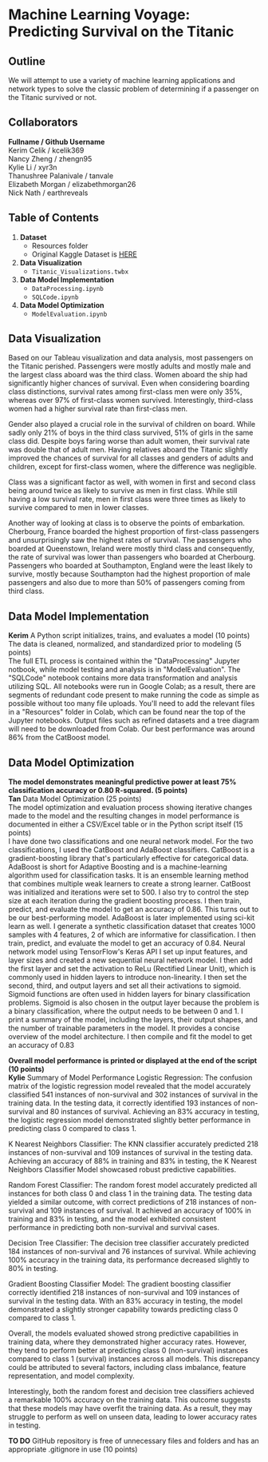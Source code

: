 # Machine Learning Voyage: Predicting Survival on the Titanic  
## Outline 
We will attempt to use a variety of machine learning applications and network types to solve the classic problem of determining if a passenger on the Titanic survived or not.  

## Collaborators  
**Fullname / Github Username**  
Kerim Celik / kcelik369  
Nancy Zheng / zhengn95  
Kylie Li / xyr3n  
Thanushree Palanivale / tanvale  
Elizabeth Morgan / elizabethmorgan26  
Nick Nath / earthreveals  

## Table of Contents 
1. **Dataset**
   - Resources folder
   - Original Kaggle Dataset is [HERE](https://www.kaggle.com/competitions/titanic)  
2. **Data Visualization**
   - `Titanic_Visualizations.twbx`
4. **Data Model Implementation**
   - `DataProcessing.ipynb`
   - `SQLCode.ipynb`
5. **Data Model Optimization**
   - `ModelEvaluation.ipynb`

## Data Visualization
Based on our Tableau visualization and data analysis, most passengers on the Titanic perished. Passengers were mostly adults and mostly male and the largest class aboard 
was the third class. Women aboard the ship had significantly higher chances of survival. Even when considering boarding class distinctions, survival rates among first-class men were only 35%, whereas over 97% of first-class women survived. Interestingly, third-class women had a higher survival rate than first-class men.  

Gender also played a crucial role in the survival of children on board. While sadly only 21% of boys in the third class survived, 51% of girls in the same class did. Despite boys faring worse than adult women, their survival rate was double that of adult men. Having relatives aboard the Titanic slightly improved the chances of survival for all classes and genders of adults and children, except for first-class women, where the difference was negligible.  
  
Class was a significant factor as well, with women in first and second class being around twice as likely to survive as men in first class. While still having a low survival rate, men in first class were three times as likely to survive compared to men in lower classes.  
  
Another way of looking at class is to observe the points of embarkation. Cherbourg, France boarded the highest proportion of first-class passengers and unsurprisingly saw the highest rates of survival. The passengers who boarded at Queenstown, Ireland were mostly third class and consequently, the rate of survival was lower than passengers who boarded at Cherbourg. 
Passengers who boarded at Southampton, England were the least likely to survive, mostly because Southampton had the highest proportion of male passengers and also due to more than 50% of passengers coming from third class.  
  
## Data Model Implementation  
**Kerim**
A Python script initializes, trains, and evaluates a model (10 points)  
The data is cleaned, normalized, and standardized prior to modeling (5 points)  
The full ETL process is contained within the "DataProcessing" Jupyter notbook, while model testing and analysis is in "ModelEvaluation". The "SQLCode" notebook contains more data transformation and analysis utilizing SQL.
All notebooks were run in Google Colab; as a result, there are segments of redundant code present to make running the code as simple as possible without too many file uploads. You'll need to add the relevant files in a "Resources" folder in Colab, which can be found near the top of the Jupyter notebooks. Output files such as refined datasets and a tree diagram will need to be downloaded from Colab.
Our best performance was around 86% from the CatBoost model.  

## Data Model Optimization
**The model demonstrates meaningful predictive power at least 75% classification accuracy or 0.80 R-squared. (5 points)**  
**Tan**
Data Model Optimization (25 points)  
The model optimization and evaluation process showing iterative changes made to the model and the resulting changes in model performance is documented in either a CSV/Excel table or in the Python script itself (15 points)  
I have done two classifications and one neural network model.
For the two classifications, I used the CatBoost and AdaBoost classifiers. CatBoost is 
a gradient-boosting library that's particularly effective for categorical data. 
AdaBoost is short for Adaptive Boosting and is a machine-learning algorithm used 
for classification tasks. It is an ensemble learning method that combines multiple 
weak learners to create a strong learner.
CatBoost was initialized and iterations were set to 500. I also try to control the step
size at each iteration during the gradient boosting process. I then train, predict, and 
evaluate the model to get an accuracy of 0.86. This turns out to be our best-performing model.
AdaBoost is later implemented using sci-kit learn as well.    I generate a synthetic 
classification dataset that creates 1000 samples with 4 features, 2 of which are 
informative for classification. I then train, predict, and evaluate the model to get an 
accuracy of 0.84.
Neural network model using TensorFlow's Keras API
I set up input features, and layer sizes and created a new sequential neural network 
model.
I then add the first layer and set the activation to ReLu (Rectified Linear Unit), which
is commonly used in hidden layers to introduce non-linearity. I then set the second, 
third, and output layers and set all their activations to sigmoid. Sigmoid functions are 
often used in hidden layers for binary classification problems. Sigmoid is also 
chosen in the output layer because the problem is a binary classification, where the 
output needs to be between 0 and 1.
I print a summary of the model, including the layers, their output shapes, and the 
number of trainable parameters in the model. It provides a concise overview of the 
model architecture.
I then compile and fit the model to get an accuracy of 0.83

**Overall model performance is printed or displayed at the end of the script (10 points)**  
**Kylie**
Summary of Model Performance
Logistic Regression:
The confusion matrix of the logistic regression model revealed that the model accurately classified 541 instances of non-survival and 302 instances of survival in the training data.
In the testing data, it correctly identified 193 instances of non-survival and 80 instances of survival.
Achieving an 83% accuracy in testing, the logistic regression model demonstrated slightly better performance in predicting class 0 compared to class 1.

K Nearest Neighbors Classifier:
The KNN classifier accurately predicted 218 instances of non-survival and 109 instances of survival in the testing data.
Achieving an accuracy of 88% in training and 83% in testing, the K Nearest Neighbors Classifier Model showcased robust predictive capabilities.

Random Forest Classifier:
The random forest model accurately predicted all instances for both class 0 and class 1 in the training data. The testing data yielded a similar outcome, with correct predictions of 218 instances of non-survival and 109 instances of survival.
It achieved an accuracy of 100% in training and 83% in testing, and the model exhibited consistent performance in predicting both non-survival and survival cases.

Decision Tree Classifier:
The decision tree classifier accurately predicted 184 instances of non-survival and 76 instances of survival. 
While achieving 100% accuracy in the training data, its performance decreased slightly to 80% in testing.

Gradient Boosting Classifier Model:
The gradient boosting classifier correctly identified 218 instances of non-survival and 109 instances of survival in the testing data.
With an 83% accuracy in testing, the model demonstrated a slightly stronger capability towards predicting class 0 compared to class 1.

Overall, the models evaluated showed strong predictive capabilities in training data, where they demonstrated higher accuracy rates. However, they tend to perform better at predicting class 0 (non-survival) instances compared to class 1 (survival) instances across all models. This discrepancy could be attributed to several factors, including class imbalance, feature representation, and model complexity.

Interestingly, both the random forest and decision tree classifiers achieved a remarkable 100% accuracy on the training data. This outcome suggests that these models may have overfit the training data. As a result, they may struggle to perform as well on unseen data, leading to lower accuracy rates in testing.


**TO DO**
GitHub repository is free of unnecessary files and folders and has an appropriate .gitignore in use (10 points)  
